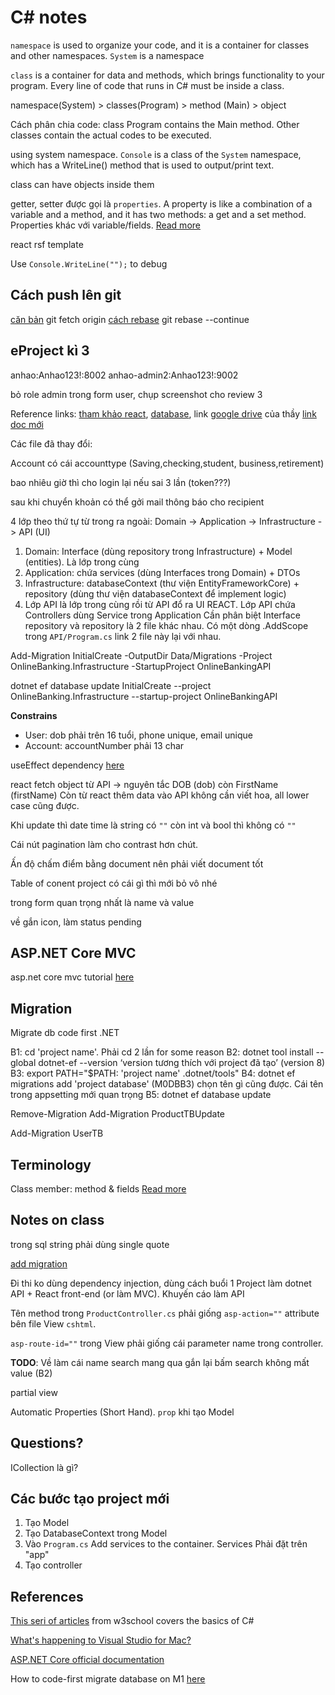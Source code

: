 # C# notes

`namespace` is used to organize your code, and it is a container for classes and other namespaces. `System` is a namespace

`class` is a container for data and methods, which brings functionality to your program. Every line of code that runs in C# must be inside a class.

namespace(System) > classes(Program) > method (Main) > object

Cách phân chia code: class Program contains the Main method. Other classes contain the actual codes to be executed.

using system namespace. `Console` is a class of the `System` namespace, which has a WriteLine() method that is used to output/print text.

class can have objects inside them

getter, setter được gọi là `properties`. A property is like a combination of a variable and a method, and it has two methods: a get and a set method. Properties khác với variable/fields. [Read more](https://www.w3schools.com/cs/cs_properties.php)

react rsf template

Use `Console.WriteLine("");` to debug

## Cách push lên git

[căn bản](https://www.w3schools.com/git/git_pull_from_remote.asp?remote=github)
git fetch origin
[cách rebase](https://jvns.ca/blog/2024/02/01/dealing-with-diverged-git-branches/#way-1-git-status)
git rebase --continue

## eProject kì 3

anhao:Anhao123!:8002
anhao-admin2:Anhao123!:9002

bỏ role admin trong form user, chụp screenshot cho review 3

Reference links: [tham khảo react](https://js.devexpress.com/React/), [database](https://drive.google.com/file/d/1GWCUn5NecD3_TNJ5RfoOl8Fz8F2DFNN_/view?usp=sharing), link [google drive](https://drive.google.com/drive/folders/1K-w0JtENh1Du_xdsBnRzwwg1N87HDY7R) của thầy
[link doc mới](https://drive.google.com/drive/folders/1U_jQXW8H6EhNHEVIX7jeb8wXjlPNfWs2)

Các file đã thay đổi:

Account có cái accounttype (Saving,checking,student, business,retirement)

bao nhiêu giờ thì cho login lại nếu sai 3 lần (token???)

sau khi chuyển khoản có thể gởi mail thông báo cho recipient

4 lớp theo thứ tự từ trong ra ngoài: Domain -> Application -> Infrastructure -> API (UI)
1. Domain: Interface (dùng repository trong Infrastructure) + Model (entities). Là lớp trong cùng
2. Application: chứa services (dùng Interfaces trong Domain) + DTOs 
3. Infrastructure: databaseContext (thư viện EntityFrameworkCore) + repository (dùng thư viện databaseContext để implement logic)
4. Lớp API là lớp trong cùng rồi từ API đổ ra UI REACT. Lớp API chứa Controllers dùng Service trong Application
Cần phân biệt Interface repository và repository là 2 file khác nhau. Có một dòng .AddScope trong `API/Program.cs` link 2 file này lại với nhau.

Add-Migration InitialCreate -OutputDir Data/Migrations -Project OnlineBanking.Infrastructure -StartupProject OnlineBankingAPI

dotnet ef database update InitialCreate --project OnlineBanking.Infrastructure --startup-project OnlineBankingAPI

**Constrains**
- User: dob phải trên 16 tuổi, phone unique, email unique
- Account: accountNumber phải 13 char

useEffect dependency [here](https://react.dev/reference/react/useEffect#examples-dependencies)

react fetch object từ API -> nguyên tắc DOB (dob) còn FirstName (firstName)
Còn từ react thêm data vào API không cần viết hoa, all lower case cũng được.

Khi update thì date time là string có `""` còn int và bool thì không có `""`

Cái nút pagination làm cho contrast hơn chút.

Ấn độ chấm điểm bằng document nên phải viết document tốt

Table of conent project có cái gì thì mới bỏ vô nhé

trong form quan trọng nhất là name và value

 về gắn icon, làm status pending

## ASP\.NET Core MVC

asp\.net core mvc tutorial [here](https://learn.microsoft.com/vi-vn/aspnet/core/tutorials/first-mvc-app/start-mvc?view=aspnetcore-6.0&tabs=visual-studio)

## Migration

Migrate db code first .NET

B1: cd 'project name'. Phải cd 2 lần for some reason
B2: dotnet tool install --global dotnet-ef --version ‘version tương thích với project đã tạo’ (version 8)
B3: export PATH="$PATH: 'project name' .dotnet/tools"
B4: dotnet ef migrations add 'project database' (M0DBB3) chọn tên gì cũng được. Cái tên trong appsetting mới quan trọng
B5: dotnet ef database update

Remove-Migration
Add-Migration ProductTBUpdate

Add-Migration UserTB

## Terminology

Class member: method & fields [Read more](https://learn.microsoft.com/en-us/dotnet/csharp/programming-guide/classes-and-structs/members)

## Notes on class

trong sql string phải dùng single quote

[add migration](https://stackup.hashnode.dev/ef-migrations-visual-studio-mac)

Đi thi ko dùng dependency injection, dùng cách buổi 1
Project làm dotnet API + React front-end (or làm MVC). Khuyến cáo làm API

Tên method trong `ProductController.cs` phải giống `asp-action=""` attribute bên file View `cshtml`. 

`asp-route-id=""` trong View phải giống cái parameter name trong controller.

**TODO**: Về làm cái name search mang qua gắn lại bấm search không mất value (B2)

partial view

Automatic Properties (Short Hand). `prop` khi tạo Model

## Questions?

ICollection là gì?

## Các bước tạo project mới

1. Tạo Model
2. Tạo DatabaseContext trong Model
3. Vào `Program.cs` Add services to the container. Services Phải đặt trên "app"
4. Tạo controller

## References

[This seri of articles](https://www.w3schools.com/cs/cs_syntax.php) from w3school covers the basics of C#

[What's happening to Visual Studio for Mac?](https://learn.microsoft.com/en-us/visualstudio/mac/what-happened-to-vs-for-mac?view=vsmac-2022)

[ASP.NET Core official documentation](https://learn.microsoft.com/vi-vn/aspnet/core/introduction-to-aspnet-core?view=aspnetcore-7.0)

How to code-first migrate database on M1 [here](https://stackup.hashnode.dev/ef-migrations-visual-studio-mac)